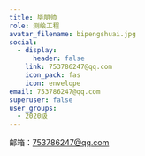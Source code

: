 ```yaml
---
title: 毕朋帅
role: 测绘工程
avatar_filename: bipengshuai.jpg
social:
  - display:
      header: false
    link: 753786247@qq.com
    icon_pack: fas
    icon: envelope
email: 753786247@qq.com
superuser: false
user_groups:
  - 2020级
---
```

邮箱：753786247@qq.com